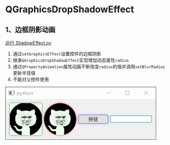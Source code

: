 # QGraphicsDropShadowEffect

## 1、边框阴影动画
[运行 ShadowEffect.py](ShadowEffect.py)

1. 通过`setGraphicsEffect`设置控件的边框阴影
2. 继承`QGraphicsDropShadowEffect`实现增加动态属性`radius`
3. 通过`QPropertyAnimation`属性动画不断改变`radius`的值并调用`setBlurRadius`更新半径值
4. 不能对父控件使用

![ShadowEffect](ScreenShot/ShadowEffect.gif)